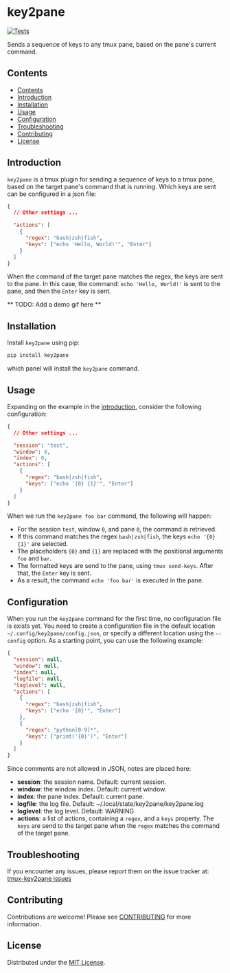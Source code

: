 # key2pane

[![Tests](https://github.com/BartSte/tmux-key2pane/actions/workflows/test.yml/badge.svg)](https://github.com/BartSte/tmux-key2pane/actions/workflows/test.yml)  

Sends a sequence of keys to any tmux pane, based on the pane's current command.

## Contents

<!--toc:start-->

- [Contents](#contents)
- [Introduction](#introduction)
- [Installation](#installation)
- [Usage](#usage)
- [Configuration](#configuration)
- [Troubleshooting](#troubleshooting)
- [Contributing](#contributing)
- [License](#license)

<!--toc:end-->

## Introduction

`key2pane` is a tmux plugin for sending a sequence of keys to a tmux pane, based
on the target pane's command that is running. Which keys are sent can be
configured in a json file:

```json
{
  // Other settings ...

  "actions": [
    {
      "regex": "bash|zsh|fish",
      "keys": ["echo 'Hello, World!'", "Enter"]
    }
  ]
}
```

When the command of the target pane matches the regex, the keys are sent to the
pane. In this case, the command: `echo 'Hello, World!'` is sent to the pane, and
then the `Enter` key is sent.

** TODO: Add a demo gif here **

## Installation

Install `key2pane` using pip:

```sh
pip install key2pane
```

which panel will install the `key2pane` command.

## Usage

Expanding on the example in the [introduction](#introduction), consider the
following configuration:

```json
{
  // Other settings ...

  "session": "test",
  "window": 0,
  "index": 0,
  "actions": [
    {
      "regex": "bash|zsh|fish",
      "keys": ["echo '{0} {1}'", "Enter"]
    }
  ]
}
```

When we run the `key2pane foo bar` command, the following will happen:

- For the session `test`, window `0`, and pane `0`, the command is retrieved.
- If this command matches the regex `bash|zsh|fish`, the keys `echo '{0} {1}'`
  are selected.
- The placeholders `{0}` and `{1}` are replaced with the positional arguments
  `foo` and `bar`.
- The formatted keys are send to the pane, using `tmux send-keys`. After that,
  the `Enter` key is sent.
- As a result, the command `echo 'foo bar'` is executed in the pane.

## Configuration

When you run the `key2pane` command for the first time, no configuration file
is exists yet. You need to create a configuration file in the default location
`~/.config/key2pane/config.json`, or specify a different location using the
`--config` option. As a starting point, you can use the following example:

```json
{
  "session": null,
  "window": null,
  "index": null,
  "logfile": null,
  "loglevel": null,
  "actions": [
    {
      "regex": "bash|zsh|fish",
      "keys": ["echo '{0}'", "Enter"]
    },
    {
      "regex": "python[0-9]*",
      "keys": ["print('{0}')", "Enter"]
    }
  ]
}
```

Since comments are not allowed in JSON, notes are placed here:

- **session**: the session name. Default: current session.
- **window**: the window index. Default: current window.
- **index**: the pane index. Default: current pane.
- **logfile**: the log file. Default: ~/.local/state/key2pane/key2pane.log
- **loglevel**: the log level. Default: WARNING
- **actions**: a list of actions, containing a `regex`, and a `keys` property.
  The `keys` are send to the target pane when the `regex` matches the command
  of the target pane.

## Troubleshooting

If you encounter any issues, please report them on the issue tracker at:
[tmux-key2pane issues](https://github.com/BartSte/tmux-key2pane/issues)

## Contributing

Contributions are welcome! Please see [CONTRIBUTING](./CONTRIBUTING.md) for
more information.

## License

Distributed under the [MIT License](./LICENCE).
